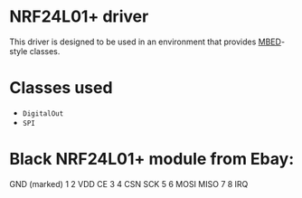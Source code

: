 # NRF24L01+ driver
This driver is designed to be used in an environment that provides [MBED](http://mbed.org)-style classes.

# Classes used
- `DigitalOut`
- `SPI`


# Black NRF24L01+ module from Ebay:

   GND (marked)   1   2   VDD
	     CE   3   4   CSN
	    SCK   5   6   MOSI
	   MISO   7   8   IRQ

